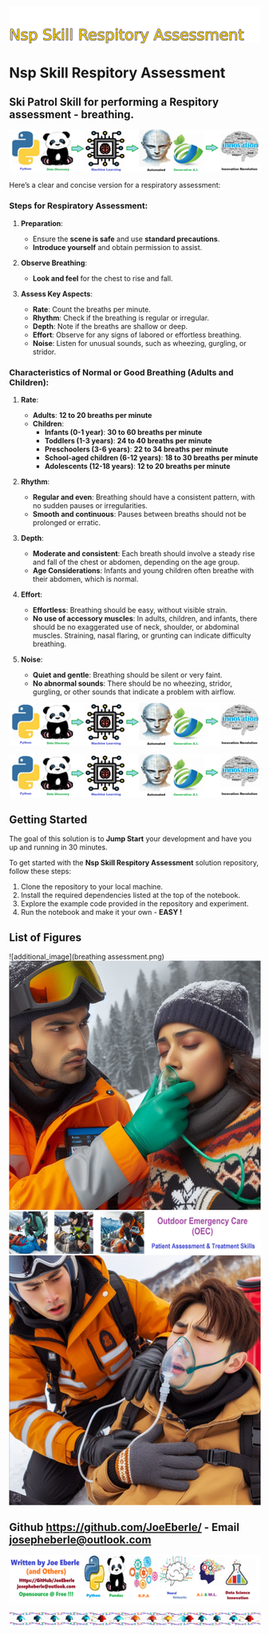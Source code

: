 ![Image image_filename](solution_sign.png)
    
# Nsp Skill Respitory Assessment 

## Ski Patrol Skill for performing a Respitory assessment - breathing. 

    
![Solution](code.png)

    

Here’s a clear and concise version for a respiratory assessment:

### Steps for Respiratory Assessment:

1. **Preparation**:
   - Ensure the **scene is safe** and use **standard precautions**.
   - **Introduce yourself** and obtain permission to assist.

2. **Observe Breathing**:
   - **Look and feel** for the chest to rise and fall.

3. **Assess Key Aspects**:
   - **Rate**: Count the breaths per minute.
   - **Rhythm**: Check if the breathing is regular or irregular.
   - **Depth**: Note if the breaths are shallow or deep.
   - **Effort**: Observe for any signs of labored or effortless breathing.
   - **Noise**: Listen for unusual sounds, such as wheezing, gurgling, or stridor.



### Characteristics of Normal or Good Breathing (Adults and Children):

1. **Rate**:
   - **Adults**: **12 to 20 breaths per minute**
   - **Children**:
     - **Infants (0-1 year)**: **30 to 60 breaths per minute**
     - **Toddlers (1-3 years)**: **24 to 40 breaths per minute**
     - **Preschoolers (3-6 years)**: **22 to 34 breaths per minute**
     - **School-aged children (6-12 years)**: **18 to 30 breaths per minute**
     - **Adolescents (12-18 years)**: **12 to 20 breaths per minute**

2. **Rhythm**:
   - **Regular and even**: Breathing should have a consistent pattern, with no sudden pauses or irregularities.
   - **Smooth and continuous**: Pauses between breaths should not be prolonged or erratic.

3. **Depth**:
   - **Moderate and consistent**: Each breath should involve a steady rise and fall of the chest or abdomen, depending on the age group.
   - **Age Considerations**: Infants and young children often breathe with their abdomen, which is normal.

4. **Effort**:
   - **Effortless**: Breathing should be easy, without visible strain.
   - **No use of accessory muscles**: In adults, children, and infants, there should be no exaggerated use of neck, shoulder, or abdominal muscles. Straining, nasal flaring, or grunting can indicate difficulty breathing.

5. **Noise**:
   - **Quiet and gentle**: Breathing should be silent or very faint.
   - **No abnormal sounds**: There should be no wheezing, stridor, gurgling, or other sounds that indicate a problem with airflow.

![Solution](code.png)

    
![Solution](code.png)

    
## Getting Started

The goal of this solution is to **Jump Start** your development and have you up and running in 30 minutes. 

To get started with the **Nsp Skill Respitory Assessment** solution repository, follow these steps:
1. Clone the repository to your local machine.
2. Install the required dependencies listed at the top of the notebook.
3. Explore the example code provided in the repository and experiment.
4. Run the notebook and make it your own - **EASY !**
    
## List of Figures
 ![additional_image](breathing assessment.png)  <br>![additional_image](Breathing_Assessment.png)  <br>![additional_image](NSP_Skill_Respitory_Assessment.png)  <br>![additional_image](Respiratory_Assessment.png)  <br>
    

## Github https://github.com/JoeEberle/ - Email  josepheberle@outlook.com 
    
![Developer](developer.png)

![Brand](brand.png)
    